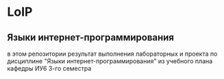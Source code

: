 # LoIP
<h2>Языки интернет-программирования</h2>
в этом репозитории результат выполнения лабораторных и проекта по дисциплине "Языки интернет-программирования" из учебного плана кафедры ИУ6 3-го семестра
